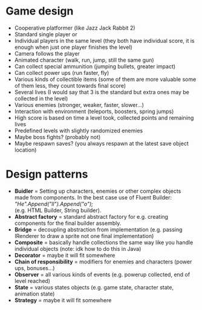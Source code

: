 # Game design
* Cooperative platformer (like Jazz Jack Rabbit 2)
* Standard single player or
* Individual players in the same level (they both have individual score, it is enough when just one player finishes the level)
* Camera follows the player 
* Animated character (walk, run, jump, still the same gun)
* Can collect special ammunition (jumping bullets, greater impact)
* Can collect power ups (run faster, fly)
* Various kinds of collectible items (some of them are more valuable some of them less, they count towards final score)
* Several lives (I would say that 3 is the standard but extra ones may be collected in the level)
* Various enemies (stronger, weaker, faster, slower...)
* Interaction with environment (teleports, boosters, spring jumps)
* High score is based on time a level took, collected points and remaining lives
* Predefined levels with slightly randomized enemies
* Maybe boss fights? (probably not)
* Maybe respawn saves? (you always respawn at the latest save object location)

# Design patterns
* __Buidler__ = Setting up characters, enemies or other complex objects made from components. In the best case use of Fluent Builder: _"He".Append("ll").Append("o");_  
(e.g. HTML Builder, String builder).
* __Abstract factory__ = standard abstract factory for e.g. creating components for the final builder assembly.
* __Bridge__ = decoupling abstraction from implementation (e.g. passing IRenderer to draw a sprite not one final implementation)
* __Composite__ = basically handle collections the same way like you handle individual objects (note: idk how to do this in Java)
* __Decorator__ = maybe it will fit somewhere
* __Chain of responsibility__ = modifiers for enemies and characters (power ups, bonuses...)
* __Observer__ = all various kinds of events (e.g. powerup collected, end of level reached)
* __State__ = various states objects (e.g. game state, character state, animation state)
* __Strategy__ = maybe it will fit somewhere 